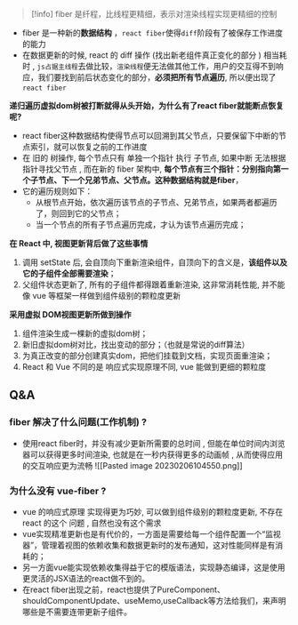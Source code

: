 > [!info] fiber 是纤程，比线程更精细，表示对渲染线程实现更精细的控制

- fiber 是一种新的**数据结构** ，`react fiber`使得`diff`阶段有了被保存工作进度的能力
- 在数据更新的时候, react 的 diff 操作 (找出新老组件真正变化的部分 ) 相当耗时 , `js占据主线程`去做比较，`渲染线程`便无法做其他工作，用户的交互得不到响应，我们要找到前后状态变化的部分，**必须把所有节点遍历**, 所以便出现了`react fiber`

**递归遍历虚拟dom树被打断就得从头开始，为什么有了react fiber就能断点恢复呢?**
- react fiber这种数据结构使得节点可以回溯到其父节点，只要保留下中断的节点索引，就可以恢复之前的工作进度
- 在 旧的 树操作, 每个节点只有 单独一个指针 执行 子节点, 如果中断 无法根据指针寻找父节点 , 而在新的 fiber 架构中, **每个节点有三个指针：分别指向第一个子节点、下一个兄弟节点、父节点。这种数据结构就是fiber**，
- 它的遍历规则如下：
	- 从根节点开始，依次遍历该节点的子节点、兄弟节点，如果两者都遍历了，则回到它的父节点；
	- 当一个节点的所有子节点遍历完成，才认为该节点遍历完成；


**在 React 中, 视图更新背后做了这些事情**
1. 调用 setState 后, 会自顶向下重新渲染组件，自顶向下的含义是，**该组件以及它的子组件全部需要渲染**；
2. 父组件状态更新了, 所有的子组件都得跟着重新渲染, 这非常消耗性能, 并不能像 vue 等框架一样做到组件级别的颗粒度更新

**采用虚拟 DOM视图更新所做到操作**
1. 组件渲染生成一棵新的虚拟dom树；
2. 新旧虚拟dom树对比，找出变动的部分；（也就是常说的diff算法）
3. 为真正改变的部分创建真实dom，把他们挂载到文档，实现页面重渲染；
4. React 和 Vue 不同的是 响应式实现原理不同, vue 能做到更细的颗粒度


## Q&A

### fiber 解决了什么问题(工作机制) ?
- 使用react fiber时，并没有减少更新所需要的总时间 , 但能在单位时间内浏览器可以获得更多时间渲染, 也就是在一秒内获得更多的动画帧 , 从而使得应用的交互响应更为流畅
![[Pasted image 20230206104550.png]]


### 为什么没有 vue-fiber ?

- vue 的响应式原理 实现得更为巧妙, 可以做到组件级别的颗粒度更新, 不存在 react 的这个 问题 , 自然也没有这个需求
- vue实现精准更新也是有代价的，一方面是需要给每一个组件配置一个“监视器”，管理着视图的依赖收集和数据更新时的发布通知，这对性能同样是有消耗的；
- 另一方面vue能实现依赖收集得益于它的模版语法，实现静态编译，这是使用更灵活的JSX语法的react做不到的。
- 在react fiber出现之前，react也提供了PureComponent、shouldComponentUpdate、useMemo,useCallback等方法给我们，来声明哪些是不需要连带更新子组件。

